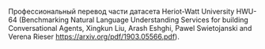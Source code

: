 Профессиональный перевод части датасета Heriot-Watt University HWU-64 (Benchmarking Natural Language Understanding Services for building Conversational Agents, Xingkun Liu, Arash Eshghi, Pawel Swietojanski and Verena Rieser https://arxiv.org/pdf/1903.05566.pdf).